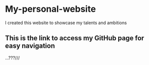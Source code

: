 # My-personal-website
I created this website to showcase my talents and ambitions

## This is the link to access my GitHub page for easy navigation
...???///
